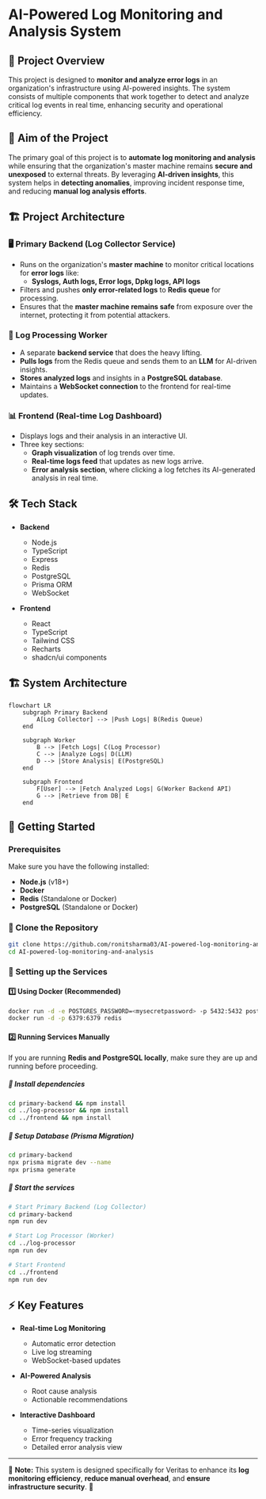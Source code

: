 # AI-Powered Log Monitoring and Analysis System

## 📌 Project Overview
This project is designed to **monitor and analyze error logs** in an organization's infrastructure using AI-powered insights. The system consists of multiple components that work together to detect and analyze critical log events in real time, enhancing security and operational efficiency.

## 🎯 Aim of the Project
The primary goal of this project is to **automate log monitoring and analysis** while ensuring that the organization's master machine remains **secure and unexposed** to external threats. By leveraging **AI-driven insights**, this system helps in **detecting anomalies**, improving incident response time, and reducing **manual log analysis efforts**.

## 🏗️ Project Architecture
### **🖥️ Primary Backend (Log Collector Service)**
- Runs on the organization's **master machine** to monitor critical locations for **error logs** like:
  - **Syslogs, Auth logs, Error logs, Dpkg logs, API logs**
- Filters and pushes **only error-related logs** to **Redis queue** for processing.
- Ensures that the **master machine remains safe** from exposure over the internet, protecting it from potential attackers.

### **🔧 Log Processing Worker**
- A separate **backend service** that does the heavy lifting.
- **Pulls logs** from the Redis queue and sends them to an **LLM** for AI-driven insights.
- **Stores analyzed logs** and insights in a **PostgreSQL database**.
- Maintains a **WebSocket connection** to the frontend for real-time updates.

### **📊 Frontend (Real-time Log Dashboard)**
- Displays logs and their analysis in an interactive UI.
- Three key sections:
  - **Graph visualization** of log trends over time.
  - **Real-time logs feed** that updates as new logs arrive.
  - **Error analysis section**, where clicking a log fetches its AI-generated analysis in real time.

## 🛠️ Tech Stack

- **Backend**
  - Node.js
  - TypeScript
  - Express
  - Redis
  - PostgreSQL
  - Prisma ORM
  - WebSocket

- **Frontend**
  - React
  - TypeScript
  - Tailwind CSS
  - Recharts
  - shadcn/ui components

## 🏗️ System Architecture
```mermaid
flowchart LR
    subgraph Primary Backend
        A[Log Collector] --> |Push Logs| B(Redis Queue)
    end
    
    subgraph Worker
        B --> |Fetch Logs| C(Log Processor)
        C --> |Analyze Logs| D(LLM)
        D --> |Store Analysis| E(PostgreSQL)
    end
    
    subgraph Frontend
        F[User] --> |Fetch Analyzed Logs| G(Worker Backend API)
        G --> |Retrieve from DB| E
    end
```

## 🚀 **Getting Started**
### **Prerequisites**
Make sure you have the following installed:
- **Node.js** (v18+)
- **Docker**
- **Redis** (Standalone or Docker)
- **PostgreSQL** (Standalone or Docker)

### **📂 Clone the Repository**
```bash
git clone https://github.com/ronitsharma03/AI-powered-log-monitoring-and-analysis
cd AI-powered-log-monitoring-and-analysis
```

### **🔧 Setting up the Services**

#### **1️⃣ Using Docker (Recommended)**
```bash
docker run -d -e POSTGRES_PASSWORD=<mysecretpassword> -p 5432:5432 postgres
docker run -d -p 6379:6379 redis
```

#### **2️⃣ Running Services Manually**
If you are running **Redis and PostgreSQL locally**, make sure they are up and running before proceeding.

##### **🔹 Install dependencies**
```bash
cd primary-backend && npm install
cd ../log-processor && npm install
cd ../frontend && npm install
```

##### **🔹 Setup Database (Prisma Migration)**
```bash
cd primary-backend
npx prisma migrate dev --name 
npx prisma generate
```

##### **🔹 Start the services**
```bash
# Start Primary Backend (Log Collector)
cd primary-backend
npm run dev

# Start Log Processor (Worker)
cd ../log-processor
npm run dev

# Start Frontend
cd ../frontend
npm run dev
```

## ⚡ **Key Features**
- **Real-time Log Monitoring**
  - Automatic error detection
  - Live log streaming
  - WebSocket-based updates

- **AI-Powered Analysis**
  - Root cause analysis
  - Actionable recommendations

- **Interactive Dashboard**
  - Time-series visualization
  - Error frequency tracking
  - Detailed error analysis view

---
📌 **Note:** This system is designed specifically for Veritas to enhance its **log monitoring efficiency**, **reduce manual overhead**, and **ensure infrastructure security**. 🚀
